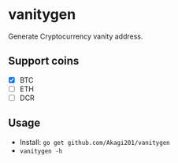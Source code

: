 # vanitygen

Generate Cryptocurrency vanity address.

## Support coins
- [x] BTC
- [ ] ETH
- [ ] DCR

## Usage
* Install: `go get github.com/Akagi201/vanitygen`
* `vanitygen -h`